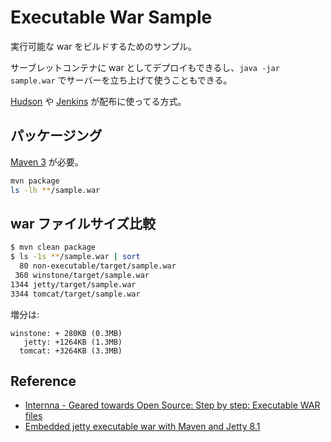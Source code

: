 Executable War Sample
=====================

実行可能な war をビルドするためのサンプル。

サーブレットコンテナに war としてデプロイもできるし、`java -jar sample.war` でサーバーを立ち上げて使うこともできる。

[Hudson][] や [Jenkins][] が配布に使ってる方式。

[Hudson]: http://hudson-ci.org/
[Jenkins]: http://jenkins-ci.org/


パッケージング
-------------

[Maven 3][] が必要。

```sh
mvn package
ls -lh **/sample.war
```

[Maven 3]: http://maven.apache.org/


war ファイルサイズ比較
------------------------

```sh
$ mvn clean package
$ ls -1s **/sample.war | sort
  80 non-executable/target/sample.war
 360 winstone/target/sample.war
1344 jetty/target/sample.war
3344 tomcat/target/sample.war
```

増分は:

	winstone: + 280KB (0.3MB)
	   jetty: +1264KB (1.3MB)
	  tomcat: +3264KB (3.3MB)


Reference
----------------

* [Internna - Geared towards Open Source: Step by step: Executable WAR files](http://internna.blogspot.jp/2011/08/step-by-step-executable-war-files.html)
* [Embedded jetty executable war with Maven and Jetty 8.1](http://uguptablog.blogspot.jp/2012/09/embedded-jetty-executable-war-with.html)
